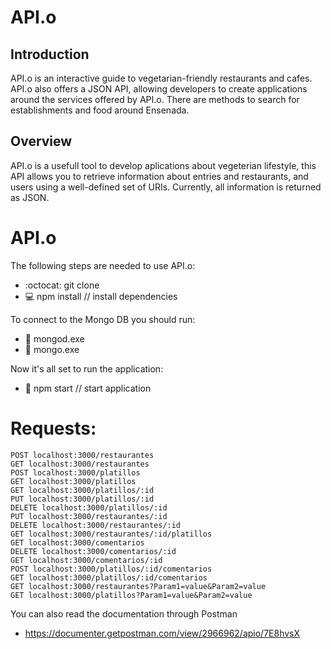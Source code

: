 # API.o

## Introduction

API.o is an interactive guide to vegetarian-friendly restaurants and cafes. API.o also offers a JSON API, allowing developers to create applications around the services offered by API.o. There are methods to search for establishments and food around Ensenada.

## Overview

API.o is a usefull tool to develop aplications about vegeterian lifestyle, this API allows you to retrieve information about entries and restaurants, and users using a well-defined set of URIs. Currently, all information is returned as JSON.


# API.o

The following steps are needed to use API.o:
  * :octocat:   git clone
  * :computer:  npm install               // install dependencies

To connect to the Mongo DB you should run:
  * :leaves:    mongod.exe
  * :leaves:    mongo.exe

Now it's all set to run the application:
  * :bear:      npm start                 // start application


# Requests:
```
POST localhost:3000/restaurantes
GET localhost:3000/restaurantes
POST localhost:3000/platillos
GET localhost:3000/platillos
GET localhost:3000/platillos/:id
PUT localhost:3000/platillos/:id
DELETE localhost:3000/platillos/:id
PUT localhost:3000/restaurantes/:id
DELETE localhost:3000/restaurantes/:id
GET localhost:3000/restaurantes/:id/platillos
GET localhost:3000/comentarios
DELETE localhost:3000/comentarios/:id
GET localhost:3000/comentarios/:id
POST localhost:3000/platillos/:id/comentarios
GET localhost:3000/platillos/:id/comentarios
GET localhost:3000/restaurantes?Param1=value&Param2=value
GET localhost:3000/platillos?Param1=value&Param2=value
```

You can also read the documentation through Postman
 * https://documenter.getpostman.com/view/2966962/apio/7E8hvsX

